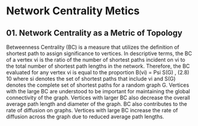 # Network Centrality Metics

## 01. Network Centrality as a Metric of Topology

Betweenness Centrality (BC) is a measure that utilizes the definition of shortest path
to assign significance to vertices. In descriptive terms, the BC of a vertex vi
is the ratio of
the number of shortest paths incident on vi to the total number of shortest path lengths in
the network. Therefore, the BC evaluated for any vertex vi
is equal to the proportion
B(vi) =
Psi
S(G)
, (2.8)
10
where si denotes the set of shortest paths that include vi and S(G) denotes the complete set
of shortest paths for a random graph G. Vertices with the large BC are understood to be
important for maintaining the global connectivity of the graph. Vertices with larger BC also
decrease the overall average path length and diameter of the graph. BC also contributes to
the rate of diffusion on graphs. Vertices with large BC increase the rate of diffusion across
the graph due to reduced average path lengths.
